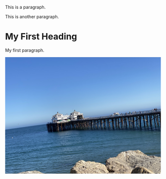 

<!DOCTYPE html>

<html>
  <HEAD>
    <STYLE>

.image {
  background-image: url('https://picsum.photos/id/16/1200/300');
  height: 500px;
  background-size: cover;
  filter: blur(5px);
}

</STYLE>
</HEAD>
 
<body>
<div class="bg-image"></div>
<p>This is a paragraph.</p>
<p>This is another paragraph.</p>
<h1>My First Heading</h1>
<p>My first paragraph.</p>
<img  class="image" src="IMG_6004.jpeg">
</body>
</html>
